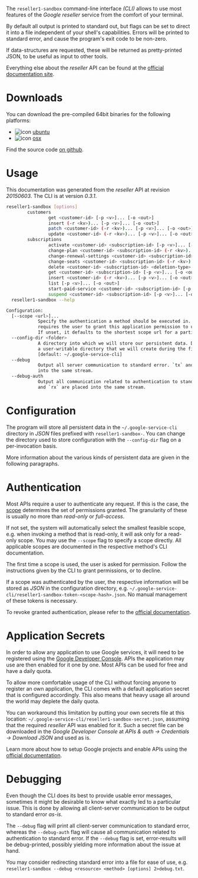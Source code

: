 <!---
DO NOT EDIT !
This file was generated automatically from 'src/mako/cli/README.md.mako'
DO NOT EDIT !
-->
The `reseller1-sandbox` command-line interface *(CLI)* allows to use most features of the *Google reseller* service from the comfort of your terminal.

By default all output is printed to standard out, but flags can be set to direct it into a file independent of your shell's
capabilities. Errors will be printed to standard error, and cause the program's exit code to be non-zero.

If data-structures are requested, these will be returned as pretty-printed JSON, to be useful as input to other tools.

Everything else about the *reseller* API can be found at the
[official documentation site](https://developers.google.com/google-apps/reseller/).

# Downloads

You can download the pre-compiled 64bit binaries for the following platforms:

* ![icon](http://megaicons.net/static/img/icons_sizes/6/140/16/ubuntu-icon.png) [ubuntu](http://dl.byronimo.de/google.rs/cli/0.3.1/ubuntu/reseller1-sandbox.tar.gz)
* ![icon](http://hydra-media.cursecdn.com/wow.gamepedia.com/a/a2/Apple-icon-16x16.png?version=25ddd67ac3dd3b634478e3978b76cb74) [osx](http://dl.byronimo.de/google.rs/cli/0.3.1/osx/reseller1-sandbox.tar.gz)

Find the source code [on github](https://github.com/Byron/google-apis-rs/tree/master/gen/reseller1_sandbox-cli).

# Usage

This documentation was generated from the *reseller* API at revision *20150603*. The CLI is at version *0.3.1*.

```bash
reseller1-sandbox [options]
        customers
                get <customer-id> [-p <v>]... [-o <out>]
                insert (-r <kv>)... [-p <v>]... [-o <out>]
                patch <customer-id> (-r <kv>)... [-p <v>]... [-o <out>]
                update <customer-id> (-r <kv>)... [-p <v>]... [-o <out>]
        subscriptions
                activate <customer-id> <subscription-id> [-p <v>]... [-o <out>]
                change-plan <customer-id> <subscription-id> (-r <kv>)... [-p <v>]... [-o <out>]
                change-renewal-settings <customer-id> <subscription-id> (-r <kv>)... [-p <v>]... [-o <out>]
                change-seats <customer-id> <subscription-id> (-r <kv>)... [-p <v>]... [-o <out>]
                delete <customer-id> <subscription-id> <deletion-type> [-p <v>]...
                get <customer-id> <subscription-id> [-p <v>]... [-o <out>]
                insert <customer-id> (-r <kv>)... [-p <v>]... [-o <out>]
                list [-p <v>]... [-o <out>]
                start-paid-service <customer-id> <subscription-id> [-p <v>]... [-o <out>]
                suspend <customer-id> <subscription-id> [-p <v>]... [-o <out>]
  reseller1-sandbox --help

Configuration:
  [--scope <url>]...
            Specify the authentication a method should be executed in. Each scope 
            requires the user to grant this application permission to use it. 
            If unset, it defaults to the shortest scope url for a particular method.
  --config-dir <folder>
            A directory into which we will store our persistent data. Defaults to 
            a user-writable directory that we will create during the first invocation.
            [default: ~/.google-service-cli]
  --debug
            Output all server communication to standard error. `tx` and `rx` are placed 
            into the same stream.
  --debug-auth
            Output all communication related to authentication to standard error. `tx` 
            and `rx` are placed into the same stream.

```

# Configuration

The program will store all persistent data in the `~/.google-service-cli` directory in *JSON* files prefixed with `reseller1-sandbox-`.  You can change the directory used to store configuration with the `--config-dir` flag on a per-invocation basis.

More information about the various kinds of persistent data are given in the following paragraphs.

# Authentication

Most APIs require a user to authenticate any request. If this is the case, the [scope][scopes] determines the 
set of permissions granted. The granularity of these is usually no more than *read-only* or *full-access*.

If not set, the system will automatically select the smallest feasible scope, e.g. when invoking a
method that is read-only, it will ask only for a read-only scope. 
You may use the `--scope` flag to specify a scope directly. 
All applicable scopes are documented in the respective method's CLI documentation.

The first time a scope is used, the user is asked for permission. Follow the instructions given 
by the CLI to grant permissions, or to decline.

If a scope was authenticated by the user, the respective information will be stored as *JSON* in the configuration
directory, e.g. `~/.google-service-cli/reseller1-sandbox-token-<scope-hash>.json`. No manual management of these tokens
is necessary.

To revoke granted authentication, please refer to the [official documentation][revoke-access].

# Application Secrets

In order to allow any application to use Google services, it will need to be registered using the 
[Google Developer Console][google-dev-console]. APIs the application may use are then enabled for it
one by one. Most APIs can be used for free and have a daily quota.

To allow more comfortable usage of the CLI without forcing anyone to register an own application, the CLI
comes with a default application secret that is configured accordingly. This also means that heavy usage
all around the world may deplete the daily quota.

You can workaround this limitation by putting your own secrets file at this location: 
`~/.google-service-cli/reseller1-sandbox-secret.json`, assuming that the required *reseller* API 
was enabled for it. Such a secret file can be downloaded in the *Google Developer Console* at 
*APIs & auth -> Credentials -> Download JSON* and used as is.

Learn more about how to setup Google projects and enable APIs using the [official documentation][google-project-new].


# Debugging

Even though the CLI does its best to provide usable error messages, sometimes it might be desirable to know
what exactly led to a particular issue. This is done by allowing all client-server communication to be 
output to standard error *as-is*.

The `--debug` flag will print all client-server communication to standard error, whereas the `--debug-auth` flag
will cause all communication related to authentication to standard error.
If the `--debug` flag is set, error-results will be debug-printed, possibly yielding more information about the 
issue at hand.

You may consider redirecting standard error into a file for ease of use, e.g. `reseller1-sandbox --debug <resource> <method> [options] 2>debug.txt`.


[scopes]: https://developers.google.com/+/api/oauth#scopes
[revoke-access]: http://webapps.stackexchange.com/a/30849
[google-dev-console]: https://console.developers.google.com/
[google-project-new]: https://developers.google.com/console/help/new/